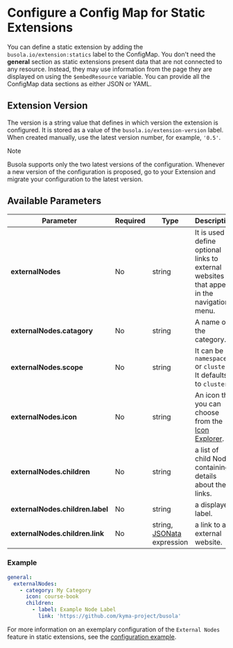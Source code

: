 # Configure a Config Map for Static Extensions

You can define a static extension by adding the `busola.io/extension:statics` label to the ConfigMap. You don't need the **general** section as static extensions present data that are not connected to any resource. Instead, they may use information from the page they are displayed on using the `$embedResource` variable. You can provide all the ConfigMap data sections as either JSON or YAML.

## Extension Version

The version is a string value that defines in which version the extension is configured. It is stored as a value of the `busola.io/extension-version` label. When created manually, use the latest version number, for example, `'0.5'`.

> [!NOTE]
> Busola supports only the two latest versions of the configuration. Whenever a new version of the configuration is proposed, go to your Extension and migrate your configuration to the latest version.

## Available Parameters

| Parameter                        | Required | Type                                         | Description                                                                                                                                          |
| -------------------------------- | -------- | -------------------------------------------- | ---------------------------------------------------------------------------------------------------------------------------------------------------- |
| **externalNodes**                | No       | string                                       | It is used to define optional links to external websites that appear in the navigation menu.                                                         |
| **externalNodes.catagory**       | No       | string                                       | A name of the category.                                                                                                                              |
| **externalNodes.scope**          | No       | string                                       | It can be `namespace` or `cluster`. It defaults to `cluster`.                                                                                        |
| **externalNodes.icon**           | No       | string                                       | An icon that you can choose from the [Icon Explorer](https://sdk.openui5.org/test-resources/sap/m/demokit/iconExplorer/webapp/index.html#/overview). |
| **externalNodes.children**       | No       | string                                       | a list of child Nodes containing details about the links.                                                                                            |
| **externalNodes.children.label** | No       | string                                       | a displayed label.                                                                                                                                   |
| **externalNodes.children.link**  | No       | string, [JSONata](100-jsonata.md) expression | a link to an external website.                                                                                                                       |

### Example

```yaml
general:
  externalNodes:
    - category: My Category
      icon: course-book
      children:
        - label: Example Node Label
          link: 'https://github.com/kyma-project/busola'
```

For more information on an exemplary configuration of the `External Nodes` feature in static extensions, see the [configuration example](examples/../../../examples/statics/statics-external-nodes.yaml).
